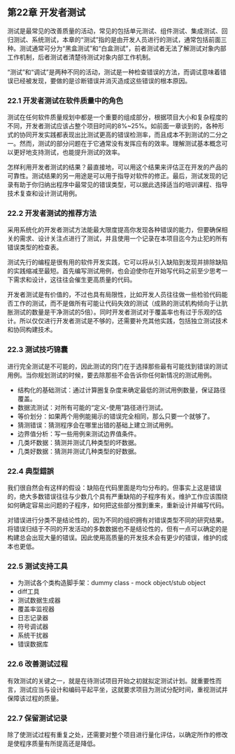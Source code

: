## 第22章 开发者测试

测试是最常见的改善质量的活动，常见的包括单元测试、组件测试、集成测试、回归测试、系统测试，本章的“测试”指的是由开发人员进行的测试，通常包括前面三种。测试通常可分为“黑盒测试”和“白盒测试”，前者测试者无法了解测试对象内部工作机制，后者测试者清楚待测试对象内部工作机制。

“测试”和“调试”是两种不同的活动，测试是一种检查错误的方法，而调试意味着错误已经被发现，要做的是诊断错误并消灭造成这些错误的根本原因。

### 22.1 开发者测试在软件质量中的角色

测试在任何软件质量规划中都是一个重要的组成部分，根据项目大小和复杂程度的不同，开发者测试应该占整个项目时间的8%~25%。如前面一章谈到的，各种形式的协同开发实践都表现出比测试更高的错误检测率，而且成本不到测试的二分之一。然而，测试的部分问题在于它通常没有发挥应有的效率。理解测试基本概念可以更好地支持测试，也能提升测试的效率。

怎样利用开发者测试的结果？最直接地，可以用这个结果来评估正在开发的产品的可靠性。测试结果的另一用途是可以用于指导对软件的修正。最后，测试发现的记录有助于你归纳出程序中最常见的错误类型，可以据此选择适当的培训课程、指导技术复查和设计测试用例。

### 22.2 开发者测试的推荐方法

采用系统化的开发者测试方法能最大限度提高你发现各种错误的能力，但要确保相关的需求、设计关注点进行了测试，并且使用一个记录在本项目迄今为止犯的所有错误类型的检查表。

测试先行的编程是很有用的软件开发实践，它可以将从引入缺陷到发现并排除缺陷的实践缩减至最短。首先编写测试用例，也会迫使你在开始写代码之前至少思考一下需求和设计，这往往会催生更高质量的代码。

开发者测试是有价值的，不过也具有局限性，比如开发人员往往做一些检验代码能否工作的测试，而不是做所有可能让代码失效的测试（成熟的测试机构倾向于让肮胀测试的数量是干净测试的5倍）。同时开发者测试对于覆盖率也有过于乐观的估计。所以仅仅进行开发者测试是不够的，还需要补充其他实践，包括独立测试技术和协同构建技术。

### 22.3 测试技巧锦囊

进行完全测试是不可能的，因此测试的窍门在于选择那些最有可能找到错误的测试用例。当你规划测试的时候，要去除那些不会告诉你任何新情况的测试用例。

- 结构化的基础测试：通过计算圈复杂度来确定最低的测试用例数量，保证路径覆盖。
- 数据流测试：对所有可能的“定义-使用”路径进行测试。
- 等价划分：如果两个用例能揭示的错误完全相同，那么只要一个就够了。
- 猜测错误：猜测程序会在哪里出错的基础上建立测试用例。
- 边界值分析：写一些用例来测试边界值条件。
- 几类坏数据：猜测并测试几种类型的坏数据。
- 几类好数据：猜测并测试几种类型的好数据。

### 22.4 典型錯誤

我们很自然会有这样的假设：缺陷在代码里面是均匀分布的。但事实上这是错误的，绝大多数错误往往与少数几个具有严重缺陷的子程序有关。维护工作应该围绕如何确定容易出问题的子程序，如何把这些部分推到重来，重新设计并编写代码。

对错误进行分类不是结论性的，因为不同的组织拥有对错误类型不同的研究结果。将错误归结于不同的开发活动的多数数据也不是结论性的，但有一点可以确定的是构建总会出现大量的错误。因此使用高质量的开发技术会有更少的错误，维护的成本也更低。

### 22.5 测试支持工具

- 为测试各个类构造脚手架：dummy class - mock object/stub object
- diff工具
- 测试数据生成器
- 覆盖率监视器
- 日志记录器
- 符号调试器
- 系统干扰器
- 错误数据库

### 22.6 改善测试过程

有效测试的关键之一，就是在待测试项目开始之初就拟定测试计划。就重要性而言，测试应当与设计和编码平起平坐，这就要求项目为测试分配时间，重视测试并保障该过程的质量。

### 22.7 保留测试记录

除了使测试过程有重复之处，还需要对整个项目进行量化评估，以确定所作的修改是使程序质量有所提高还是降低。
